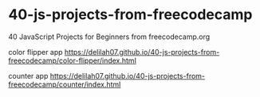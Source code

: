 # 40-js-projects-from-freecodecamp

40 JavaScript Projects for Beginners from freecodecamp.org

color flipper app
https://delilah07.github.io/40-js-projects-from-freecodecamp/color-flipper/index.html

counter app
https://delilah07.github.io/40-js-projects-from-freecodecamp/counter/index.html
